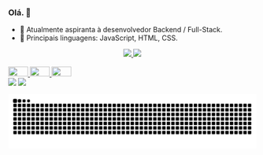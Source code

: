 ### Olá. 👋

- 🔭 Atualmente aspiranta à desenvolvedor Backend / Full-Stack.
- 🌱 Principais linguagens: JavaScript, HTML, CSS.


<div align="center">
  <a href="https://github.com/claudiosfn/">
  <img height="125em" src="https://github-readme-stats.vercel.app/api?username=claudiosfn&show_icons=true&theme=gruvbox&include_all_commits=true&count_private=true"/>
  <img height="125em" src="https://github-readme-stats.vercel.app/api/top-langs/?username=claudiosfn&layout=compact&langs_count=7&theme=gruvbox">
</div>
  
  
<div style="display: inline_block"><br>
<img aling="center" height="20" width="40"  src="https://cdn.jsdelivr.net/gh/devicons/devicon/icons/javascript/javascript-plain.svg" />
<img aling="center" height="20" width="40" src="https://cdn.jsdelivr.net/gh/devicons/devicon/icons/css3/css3-plain.svg" />
<img aling="center" height="20" width="40" src="https://cdn.jsdelivr.net/gh/devicons/devicon/icons/html5/html5-plain.svg" />
</div>
  
<div>
  <a href = "mailto:contatocraudiofelix@gmail.com"><img src="https://img.shields.io/badge/Gmail-D14836?style=for-the-badge&logo=gmail&logoColor=white" target="_blank"></a>
  <a href="https://www.linkedin.com/in/claudio-felix/" target="_blank"><img src="https://img.shields.io/badge/-LinkedIn-%230077B5?style=for-the-badge&logo=linkedin&logoColor=white" target="_blank"></a>
  
![Snake animation](https://github.com/claudiosfn/claudiosfn/blob/output/github-contribution-grid-snake.svg)
</div>
